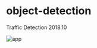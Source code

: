 # object-detection
Traffic Detection
2018.10

![app](https://github.com/sjhhh3/object-detection/blob/master/sample.gif)
